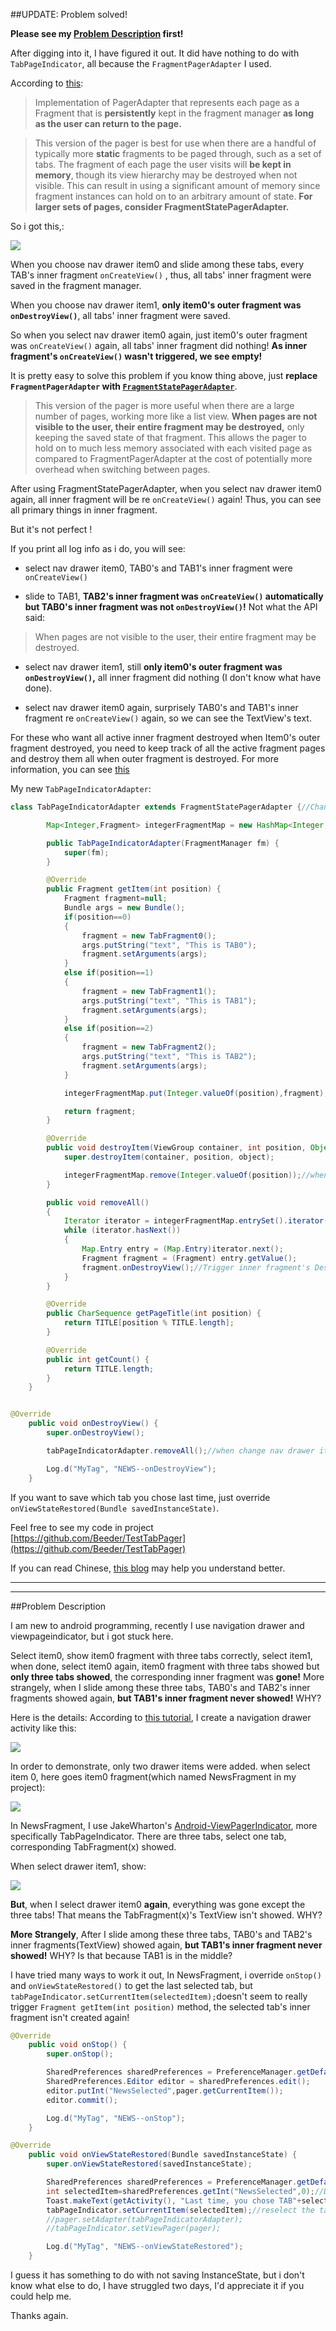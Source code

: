 ##UPDATE: Problem solved!

**Please see my [Problem Description](https://github.com/Beeder/TestTabPager#problem-description) first!**

After digging into it, I have figured it out. It did have nothing to do with `TabPageIndicator`, all because the `FragmentPagerAdapter` I used.

According to [this](http://developer.android.com/reference/android/support/v4/app/FragmentPagerAdapter.html):
>Implementation of PagerAdapter that represents each page as a Fragment that is **persistently** kept in the fragment manager **as long as the user can return to the page.**

>This version of the pager is best for use when there are a handful of typically more **static** fragments to be paged through, such as a set of tabs. The fragment of each page the user visits will **be kept in memory**, though its view hierarchy may be destroyed when not visible. This can result in using a significant amount of memory since fragment instances can hold on to an arbitrary amount of state. **For larger sets of pages, consider FragmentStatePagerAdapter.**

So i got this,:

![](https://raw.githubusercontent.com/Beeder/MyStorage/master/Image/TestTabPager/img0.PNG)

When you choose nav drawer item0 and slide among these tabs, every TAB's inner fragment `onCreateView()` , thus, all tabs' inner fragment were saved in the fragment manager. 

When you choose nav drawer item1, **only item0's outer fragment was `onDestroyView()`**, all tabs' inner fragment were saved.

So when you select nav drawer item0 again, just item0's outer fragment was `onCreateView()` again, all tabs' inner fragment did nothing!
**As inner fragment's `onCreateView()` wasn't triggered, we see empty!**

It is pretty easy to solve this problem if you know thing above, just **replace `FragmentPagerAdapter` with [`FragmentStatePagerAdapter`](http://developer.android.com/reference/android/support/v4/app/FragmentStatePagerAdapter.html)**.

>This version of the pager is more useful when there are a large number of pages, working more like a list view. **When pages are not visible to the user, their entire fragment may be destroyed,** only keeping the saved state of that fragment. This allows the pager to hold on to much less memory associated with each visited page as compared to FragmentPagerAdapter at the cost of potentially more overhead when switching between pages.

After using FragmentStatePagerAdapter, when you select nav drawer item0 again, all inner fragment will be re `onCreateView()` again! Thus, you can see all primary things in inner fragment.

But it's not perfect ! 

If you print all log info as i do, you will see:

- select nav drawer item0, TAB0's and TAB1's inner fragment were `onCreateView()`
 
- slide to TAB1, **TAB2's inner fragment was `onCreateView()` automatically but TAB0's inner fragment was not `onDestroyView()`!**  Not what the API said:

>When pages are not visible to the user, their entire fragment may be destroyed.

- select nav drawer item1, still **only item0's outer fragment was `onDestroyView()`,**  all inner fragment did nothing (I don't know what have done).

- select nav drawer item0 again, surprisely TAB0's and TAB1's inner fragment re `onCreateView()` again, so we can see the TextView's text.

For these who want all active inner fragment destroyed when Item0's outer fragment destroyed, you need to keep track of all the active fragment pages and destroy them all when outer fragment is destroyed. For more information, you can see [this](http://stackoverflow.com/questions/12384971/android-fragmentstatepageradapter-how-to-tag-a-fragment-to-find-it-later?answertab=votes#tab-top)

My new `TabPageIndicatorAdapter`:

```java
class TabPageIndicatorAdapter extends FragmentStatePagerAdapter {//Change from FragmentPagerAdapter to FragmentStatePagerAdapter

        Map<Integer,Fragment> integerFragmentMap = new HashMap<Integer,Fragment>();// keep track of all the "active" fragment pages.

        public TabPageIndicatorAdapter(FragmentManager fm) {
            super(fm);
        }

        @Override
        public Fragment getItem(int position) {
            Fragment fragment=null;
            Bundle args = new Bundle();
            if(position==0)
            {
                fragment = new TabFragment0();
                args.putString("text", "This is TAB0");
                fragment.setArguments(args);
            }
            else if(position==1)
            {
                fragment = new TabFragment1();
                args.putString("text", "This is TAB1");
                fragment.setArguments(args);
            }
            else if(position==2)
            {
                fragment = new TabFragment2();
                args.putString("text", "This is TAB2");
                fragment.setArguments(args);
            }

            integerFragmentMap.put(Integer.valueOf(position),fragment);//when getItem, put it into the Map

            return fragment;
        }

        @Override
        public void destroyItem(ViewGroup container, int position, Object object) {
            super.destroyItem(container, position, object);

            integerFragmentMap.remove(Integer.valueOf(position));//when destroyItem, remove it from Map
        }

        public void removeAll()
        {
            Iterator iterator = integerFragmentMap.entrySet().iterator();
            while (iterator.hasNext())
            {
                Map.Entry entry = (Map.Entry)iterator.next();
                Fragment fragment = (Fragment) entry.getValue();
                fragment.onDestroyView();//Trigger inner fragment's DestroyView() method !
            }
        }

        @Override
        public CharSequence getPageTitle(int position) {
            return TITLE[position % TITLE.length];
        }

        @Override
        public int getCount() {
            return TITLE.length;
        }
    }
```

```java

@Override
    public void onDestroyView() {
        super.onDestroyView();

        tabPageIndicatorAdapter.removeAll();//when change nav drawer item to others, auto remove all inner fragment.

        Log.d("MyTag", "NEWS--onDestroyView");
    }
```

If you want to save which tab you chose last time, just override `onViewStateRestored(Bundle savedInstanceState)`.

Feel free to see my code in project [https://github.com/Beeder/TestTabPager](https://github.com/Beeder/TestTabPager)

If you can read Chinese, [this blog](http://www.cnblogs.com/dancefire/archive/2013/01/02/why-notifyDataSetChanged-does-not-work.html) may help you understand better.

---------------
---------------

##Problem Description

I am new to android programming, recently I use navigation drawer and viewpageindicator, but i got stuck here.

Select item0, show item0 fragment with three tabs correctly, select item1, when done, select item0 again, item0 fragment with three tabs showed but **only three tabs showed**, the corresponding inner fragment was **gone!**  More strangely,  when I slide among these three tabs, TAB0's and TAB2's inner fragments showed again, **but TAB1's inner fragment never showed!** WHY?

Here is the details:
According to [this tutorial](http://www.tutecentral.com/android-custom-navigation-drawer/), I create a navigation drawer activity like this:

![](https://raw.githubusercontent.com/Beeder/MyStorage/master/Image/TestTabPager/Screenshot_2014-10-06-17-25-59.png)

In order to demonstrate,  only two drawer items were added.  when select item 0, here goes item0 fragment(which named NewsFragment in my project):

![](https://raw.githubusercontent.com/Beeder/MyStorage/master/Image/TestTabPager/Screenshot_2014-10-06-17-26-14.png)

In NewsFragment, I use JakeWharton's [Android-ViewPagerIndicator](https://github.com/JakeWharton/Android-ViewPagerIndicator), more specifically TabPageIndicator.
There are three tabs, select one tab, corresponding TabFragment(x) showed.

When select drawer item1, show:

![](https://raw.githubusercontent.com/Beeder/MyStorage/master/Image/TestTabPager/Screenshot_2014-10-06-17-26-24.png)

**But**, when I select drawer item0 **again**, everything was gone except the three tabs!  That means the TabFragment(x)'s TextView isn't showed. WHY?

**More Strangely**, After I slide among these three tabs,  TAB0's and TAB2's inner fragments(TextView) showed again, **but TAB1's inner fragment never showed!** WHY? Is that because TAB1 is in the middle? 

I have tried many ways to work it out, In NewsFragment, i override `onStop()` and `onViewStateRestored()` to get the last selected tab, but `tabPageIndicator.setCurrentItem(selectedItem);`doesn't seem to really trigger `Fragment getItem(int position)` method, the selected tab's inner fragment isn't created again!

```java
@Override
    public void onStop() {
        super.onStop();

        SharedPreferences sharedPreferences = PreferenceManager.getDefaultSharedPreferences(getActivity());
        SharedPreferences.Editor editor = sharedPreferences.edit();
        editor.putInt("NewsSelected",pager.getCurrentItem());
        editor.commit();

        Log.d("MyTag", "NEWS--onStop");
    }
```


```java
@Override
    public void onViewStateRestored(Bundle savedInstanceState) {
        super.onViewStateRestored(savedInstanceState);

        SharedPreferences sharedPreferences = PreferenceManager.getDefaultSharedPreferences(getActivity());
        int selectedItem=sharedPreferences.getInt("NewsSelected",0);//Default value =0
        Toast.makeText(getActivity(), "Last time, you chose TAB"+selectedItem, Toast.LENGTH_SHORT).show();
        tabPageIndicator.setCurrentItem(selectedItem);//reselect the tab last selected. but the inner fragment isn't recreated, i got empty, why?
        //pager.setAdapter(tabPageIndicatorAdapter);
        //tabPageIndicator.setViewPager(pager);

        Log.d("MyTag", "NEWS--onViewStateRestored");
    }
```


I guess it has something to do with not saving InstanceState, but i don't know what else to do, I have struggled two days, I'd appreciate it if you could help me.

Thanks again.